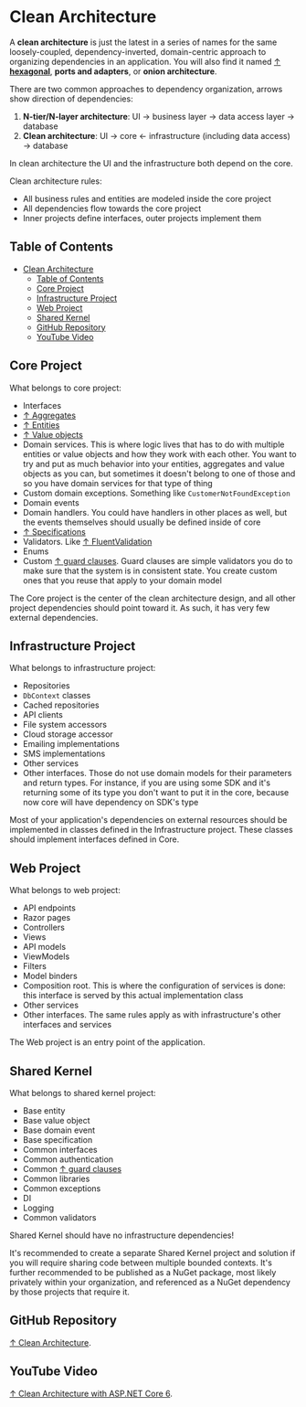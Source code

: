 # Clean Architecture

A **clean architecture** is just the latest in a series of names for the same loosely-coupled, dependency-inverted, domain-centric approach to organizing dependencies in an application. You will also find it named [↑ **hexagonal**](https://en.wikipedia.org/wiki/Hexagonal_architecture_(software)), **ports and adapters**, or **onion architecture**.

There are two common approaches to dependency organization, arrows show direction of dependencies:

1. **N-tier/N-layer architecture**: UI → business layer → data access layer → database
2. **Clean architecture**: UI → core ← infrastructure (including data access) → database

In clean architecture the UI and the infrastructure both depend on the core.

Clean architecture rules:

- All business rules and entities are modeled inside the core project
- All dependencies flow towards the core project
- Inner projects define interfaces, outer projects implement them

## Table of Contents

- [Clean Architecture](#clean-architecture)
  - [Table of Contents](#table-of-contents)
  - [Core Project](#core-project)
  - [Infrastructure Project](#infrastructure-project)
  - [Web Project](#web-project)
  - [Shared Kernel](#shared-kernel)
  - [GitHub Repository](#github-repository)
  - [YouTube Video](#youtube-video)

## Core Project

What belongs to core project:

- Interfaces
- [↑ Aggregates](https://deviq.com/domain-driven-design/aggregate-pattern)
- [↑ Entities](https://deviq.com/domain-driven-design/entity)
- [↑ Value objects](https://deviq.com/domain-driven-design/value-object)
- Domain services. This is where logic lives that has to do with multiple entities or value objects and how they work with each other. You want to try and put as much behavior into your entities, aggregates and value objects as you can, but sometimes it doesn't belong to one of those and so you have domain services for that type of thing
- Custom domain exceptions. Something like `CustomerNotFoundException`
- Domain events
- Domain handlers. You could have handlers in other places as well, but the events themselves should usually be defined inside of core
- [↑ Specifications](https://deviq.com/design-patterns/specification-pattern)
- Validators. Like [↑ FluentValidation](https://github.com/FluentValidation/FluentValidation)
- Enums
- Custom [↑ guard clauses](https://github.com/ardalis/GuardClauses). Guard clauses are simple validators you do to make sure that the system is in consistent state. You create custom ones that you reuse that apply to your domain model

The Core project is the center of the clean architecture design, and all other project dependencies should point toward it. As such, it has very few external dependencies.

## Infrastructure Project

What belongs to infrastructure project:

- Repositories
- `DbContext` classes
- Cached repositories
- API clients
- File system accessors
- Cloud storage accessor
- Emailing implementations
- SMS implementations
- Other services
- Other interfaces. Those do not use domain models for their parameters and return types. For instance, if you are using some SDK and it's returning some of its type you don't want to put it in the core, because now core will have dependency on SDK's type

Most of your application's dependencies on external resources should be implemented in classes defined in the Infrastructure project. These classes should implement interfaces defined in Core.

## Web Project

What belongs to web project:

- API endpoints
- Razor pages
- Controllers
- Views
- API models
- ViewModels
- Filters
- Model binders
- Composition root. This is where the configuration of services is done: this interface is served by this actual implementation class
- Other services
- Other interfaces. The same rules apply as with infrastructure's other interfaces and services

The Web project is an entry point of the application.

## Shared Kernel

What belongs to shared kernel project:

- Base entity
- Base value object
- Base domain event
- Base specification
- Common interfaces
- Common authentication
- Common [↑ guard clauses](https://github.com/ardalis/GuardClauses)
- Common libraries
- Common exceptions
- DI
- Logging
- Common validators

Shared Kernel should have no infrastructure dependencies!

It's recommended to create a separate Shared Kernel project and solution if you will require sharing code between multiple bounded contexts. It's further recommended to be published as a NuGet package, most likely privately within your organization, and referenced as a NuGet dependency by those projects that require it.

## GitHub Repository

[↑ Clean Architecture](https://github.com/ardalis/CleanArchitecture).

## YouTube Video

[↑ Clean Architecture with ASP.NET Core 6](https://www.youtube.com/watch?v=lkmvnjypENw).